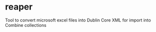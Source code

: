 # reaper
Tool to convert microsoft excel files into Dublin Core XML for import into Combine collections
